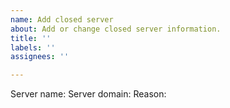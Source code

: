 ```yaml
---
name: Add closed server
about: Add or change closed server information.
title: ''
labels: ''
assignees: ''

---
```


Server name: 
Server domain: <!-- example.com -->
Reason: <!-- *any -->

<!-- comment -->
